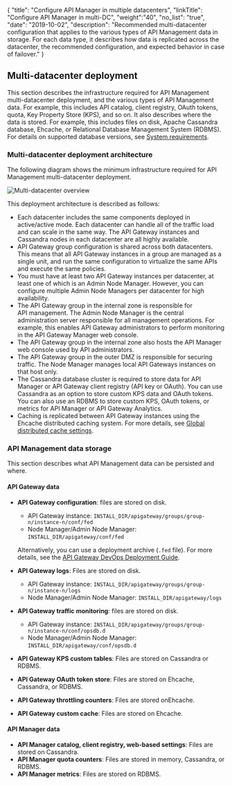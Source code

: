 {
"title": "Configure API Manager in multiple datacenters",
"linkTitle": "Configure API Manager in multi-DC",
"weight":"40",
"no_list": "true",
"date": "2019-10-02",
"description": "Recommended multi-datacenter configuration that applies to the various types of API Management data in storage. For each data type, it describes how data is replicated across the datacenter, the recommended configuration, and expected behavior in case of failover."
}

## Multi-datacenter deployment

This section describes the infrastructure required for API Management multi-datacenter deployment, and the various types of API Management data. For example, this includes API catalog, client registry, OAuth tokens, quota, Key Property Store (KPS), and so on. It also describes where the data is stored. For example, this includes files on disk, Apache Cassandra database, Ehcache, or Relational Database Management System (RDBMS). For details on supported database versions, see [System requirements](/docs/apim_installation/apigtw_install/system_requirements).

### Multi-datacenter deployment architecture

The following diagram shows the minimum infrastructure required for API Management multi-datacenter deployment.

![Multi-datacenter overview](/Images/APIGateway/multi-dc_overview.png)

This deployment architecture is described as follows:

* Each datacenter includes the same components deployed in active/active mode. Each datacenter can handle all of the traffic load and can scale in the same way. The API Gateway instances and Cassandra nodes in each datacenter are all highly available.
* API Gateway group configuration is shared across both datacenters. This means that all API Gateway instances in a group are managed as a single unit, and run the same configuration to virtualize the same APIs and execute the same policies.
* You must have at least two API Gateway instances per datacenter, at least one of which is an Admin Node Manager. However, you can configure multiple Admin Node Managers per datacenter for high availability.
* The API Gateway group in the internal zone is responsible for API management. The Admin Node Manager is the central administration server responsible for all management operations. For example, this enables API Gateway administrators to perform monitoring in the API Gateway Manager web console.
* The API Gateway group in the internal zone also hosts the API Manager web console used by API administrators.
* The API Gateway group in the outer DMZ is responsible for securing traffic. The Node Manager manages local API Gateways instances on that host only.
* The Cassandra database cluster is required to store data for API Manager or API Gateway client registry (API key or OAuth). You can use Cassandra as an option to store custom KPS data and OAuth tokens. You can also use an RDBMS to store custom KPS, OAuth tokens, or metrics for API Manager or API Gateway Analytics.
* Caching is replicated between API Gateway instances using the Ehcache distributed caching system. For more details, see [Global distributed cache settings](docs/apim_policydev/apigw_poldev/general_cache/#global-distributed-cache-settings).

### API Management data storage

This section describes what API Management data can be persisted and where.

#### API Gateway data

* **API Gateway configuration**: files are stored on disk.

    * API Gateway instance: `INSTALL_DIR/apigateway/groups/group-n/instance-n/conf/fed`
    * Node Manager/Admin Node Manager: `INSTALL_DIR/apigateway/conf/fed`
  
    Alternatively, you can use a deployment archive (`.fed` file). For more details, see the [API Gateway DevOps Deployment Guide](/bundle/APIGateway_77_PromotionGuide_allOS_en_HTML5/).

* **API Gateway logs**: Files are stored on disk.

    * API Gateway instance: `INSTALL_DIR/apigateway/groups/group-n/instance-n/logs`
    * Node Manager/Admin Node Manager: `INSTALL_DIR/apigateway/logs`

* **API Gateway traffic monitoring**: files are stored on disk.

    * API Gateway instance: `INSTALL_DIR/apigateway/groups/group-n/instance-n/conf/opsdb.d`
    * Node Manager/Admin Node Manager: `INSTALL_DIR/apigateway/conf/opsdb.d`

* **API Gateway KPS custom tables**: Files are stored on Cassandra or RDBMS.

* **API Gateway OAuth token store**: Files are stored on Ehcache, Cassandra, or RDBMS.

* **API Gateway throttling counters**: Files are stored onEhcache.

* **API Gateway custom cache**: Files are stored on Ehcache.

#### API Manager data

* **API Manager catalog, client registry, web-based settings**: Files are stored on Cassandra.
* **API Manager quota counters**: Files are stored in memory, Cassandra, or RDBMS.
* **API Manager metrics**: Files are stored on RDBMS.
